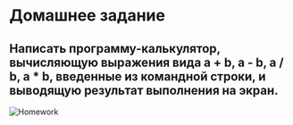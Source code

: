 # Домашнее задание

## Написать программу-калькулятор, вычисляющую выражения вида a + b, a - b, a / b, a * b, введенные из командной строки, и выводящую результат выполнения на экран.

![Homework](<Снимок экрана 2024-05-17 195009.png>)
